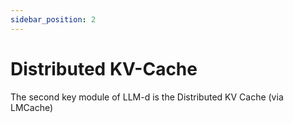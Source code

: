 ```yaml
---
sidebar_position: 2
---
```


# Distributed KV-Cache

The second key module of LLM-d is the Distributed KV Cache (via LMCache)